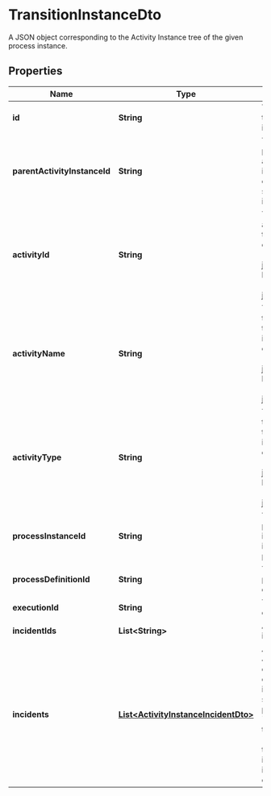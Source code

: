 

# TransitionInstanceDto

A JSON object corresponding to the Activity Instance tree of the given process instance.
## Properties

Name | Type | Description | Notes
------------ | ------------- | ------------- | -------------
**id** | **String** | The id of the transition instance. |  [optional]
**parentActivityInstanceId** | **String** | The id of the parent activity instance, for example a sub process instance. |  [optional]
**activityId** | **String** | The id of the activity that this instance enters (asyncBefore job) or leaves (asyncAfter job) |  [optional]
**activityName** | **String** | The name of the activity that this instance enters (asyncBefore job) or leaves (asyncAfter job) |  [optional]
**activityType** | **String** | The type of the activity that this instance enters (asyncBefore job) or leaves (asyncAfter job) |  [optional]
**processInstanceId** | **String** | The id of the process instance this instance is part of. |  [optional]
**processDefinitionId** | **String** | The id of the process definition. |  [optional]
**executionId** | **String** | The execution id. |  [optional]
**incidentIds** | **List&lt;String&gt;** | A list of incident ids. |  [optional]
**incidents** | [**List&lt;ActivityInstanceIncidentDto&gt;**](ActivityInstanceIncidentDto.md) | A list of JSON objects containing incident specific properties: * &#x60;id&#x60;: the id of the incident * &#x60;activityId&#x60;: the activity id in which the incident occurred |  [optional]



